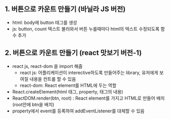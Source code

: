 ## 1. 버튼으로 카운트 만들기 (바닐라 JS 버전)
  - html: body에 button 태그를 생성
  - js: button, count 텍스트 불러와서 버튼 누를때마다 html의 텍스트 수정되도록 함수 추가

## 2. 버튼으로 카운트 만들기 (react 맛보기 버전-1)
  - react js, react-dom 을 import 해줌
    - react js: 어플리케이션이 interective하도록 만들어주는 library, 유저에게 보여질 내용을 컨트롤 할 수 있음
    - react-dom: React element를 HTML에 두는 역할
  - React.createElement(html 태그, property, 태그의 내용)
  - ReactDOM.render(btn, root) : React element를 가지고 HTML로 만들어 배치 (root안에 btn을 배치)
  - property에서 event를 등록하여 addEventListener를 대체할 수 있음
